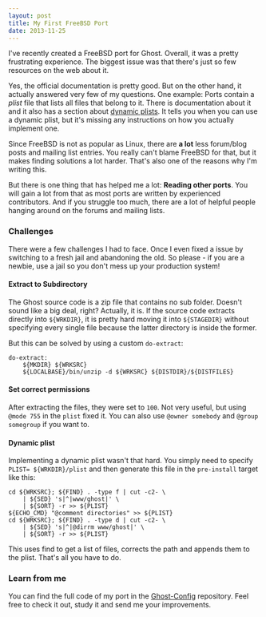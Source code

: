 ```yaml
---
layout: post
title: My First FreeBSD Port
date: 2013-11-25
---
```

I've recently created a FreeBSD port for Ghost. Overall, it was a pretty frustrating experience. The biggest issue was that there's just so few resources on the web about it.

Yes, the official documentation is pretty good. But on the other hand, it actually answered very few of my questions. One example: Ports contain a *plist* file that lists all files that belong to it. There is documentation about it and it also has a section about [dynamic plists](http://www.freebsd.org/doc/en_US.ISO8859-1/books/porters-handbook/plist-dynamic.html). It tells you when you can use a dynamic plist, but it's missing any instructions on how you actually implement one.

Since FreeBSD is not as popular as Linux, there are **a lot** less forum/blog posts and mailing list entries. You really can't blame FreeBSD for that, but it makes finding solutions a lot harder. That's also one of the reasons why I'm writing this.

But there is one thing that has helped me a lot: **Reading other ports**. You will gain a lot from that as most ports are written by experienced contributors. And if you struggle too much, there are a lot of helpful people hanging around on the forums and mailing lists.

### Challenges

There were a few challenges I had to face. Once I even fixed a issue by switching to a fresh jail and abandoning the old. So please - if you are a newbie, use a jail so you don't mess up your production system!

#### Extract to Subdirectory

The Ghost source code is a zip file that contains no sub folder. Doesn't sound like a big deal, right? Actually, it is. If the source code extracts directly into `${WRKDIR}`, it is pretty hard moving it into `${STAGEDIR}` without specifying every single file because the latter directory is inside the former.

But this can be solved by using a custom `do-extract`:

	do-extract:
        ${MKDIR} ${WRKSRC}
        ${LOCALBASE}/bin/unzip -d ${WRKSRC} ${DISTDIR}/${DISTFILES}

#### Set correct permissions

After extracting the files, they were set to `100`. Not very useful, but using `@mode 755` in the `plist` fixed it. You can also use `@owner somebody` and `@group somegroup` if you want to.

#### Dynamic plist

Implementing a dynamic plist wasn't that hard. You simply need to specify `PLIST= ${WRKDIR}/plist` and then generate this file in the `pre-install` target like this:

    cd ${WRKSRC}; ${FIND} . -type f | cut -c2- \
        | ${SED} 's|^|www/ghost|' \
        | ${SORT} -r >> ${PLIST}
    ${ECHO_CMD} "@comment directories" >> ${PLIST}
    cd ${WRKSRC}; ${FIND} . -type d | cut -c2- \
        | ${SED} 's|^|@dirrm www/ghost|' \
        | ${SORT} -r >> ${PLIST}

This uses find to get a list of files, corrects the path and appends them to the plist. That's all you have to do.

### Learn from me

You can find the full code of my port in the [Ghost-Config](https://github.com/TryGhost/Ghost-Config/tree/master/freebsd/ghost) repository. Feel free to check it out, study it and send me your improvements.
